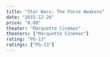 ```yaml
---
title: "Star Wars: The Force Awakens"
date: "2015-12-26"
price: "8.00"
theater: "Marquette Cinemas"
theaters: ["Marquette Cinemas"]
rating: "PG-13"
ratings: ["PG-13"]
---
```


